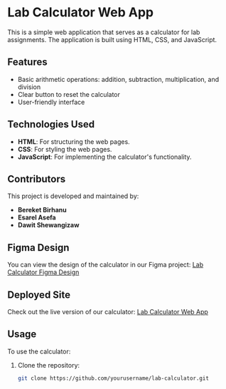 # Lab Calculator Web App

This is a simple web application that serves as a calculator for lab assignments. The application is built using HTML, CSS, and JavaScript.

## Features

- Basic arithmetic operations: addition, subtraction, multiplication, and division
- Clear button to reset the calculator
- User-friendly interface

## Technologies Used

- **HTML**: For structuring the web pages.
- **CSS**: For styling the web pages.
- **JavaScript**: For implementing the calculator's functionality.

## Contributors

This project is developed and maintained by:

- **Bereket Birhanu**
- **Esarel Asefa**
- **Dawit Shewangizaw**

## Figma Design

You can view the design of the calculator in our Figma project:
[Lab Calculator Figma Design]([https://www.figma.com/yourfigmaprojectlink](https://www.figma.com/design/hJAz0BdM7uNmQHyzXceleU/Untitled?node-id=0%3A1&t=qhcQze92p5gu45bg-1))

## Deployed Site

Check out the live version of our calculator:
[Lab Calculator Web App](https://web-programming-calculator.vercel.app/)

## Usage

To use the calculator:

1. Clone the repository:
   ```sh
   git clone https://github.com/yourusername/lab-calculator.git
